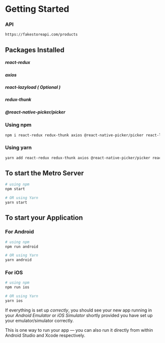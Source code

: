 # Getting Started
### API

```bash
https://fakestoreapi.com/products
```

## Packages Installed
##### react-redux
##### axios
##### react-lazyload ( Optional )
##### redux-thunk
##### @react-native-picker/picker

### Using npm

```bash
npm i react-redux redux-thunk axios @react-native-picker/picker react-lazyload
```
### Using yarn

```bash
yarn add react-redux redux-thunk axios @react-native-picker/picker react-lazyload
```

## To start the Metro Server

```bash
# using npm
npm start

# OR using Yarn
yarn start
```

## To start your Application

### For Android

```bash
# using npm
npm run android

# OR using Yarn
yarn android
```

### For iOS

```bash
# using npm
npm run ios

# OR using Yarn
yarn ios
```

If everything is set up _correctly_, you should see your new app running in your _Android Emulator_ or _iOS Simulator_ shortly provided you have set up your emulator/simulator correctly.

This is one way to run your app — you can also run it directly from within Android Studio and Xcode respectively.
